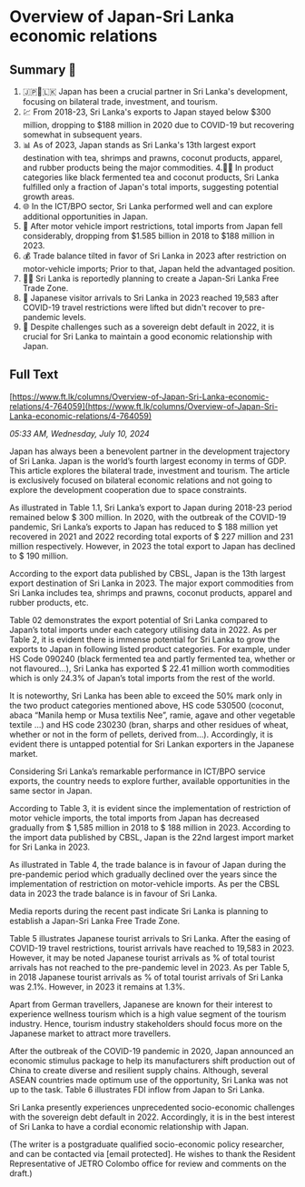 # Overview of Japan-Sri Lanka economic relations

## Summary 🤖

1. 🇯🇵🤝🇱🇰 Japan has been a crucial partner in Sri Lanka's development, focusing on bilateral trade, investment, and tourism.
2. 💹 From 2018-23, Sri Lanka's exports to Japan stayed below $300 million, dropping to $188 million in 2020 due to COVID-19 but recovering somewhat in subsequent years.
3. 📊 As of 2023, Japan stands as Sri Lanka's 13th largest export destination with tea, shrimps and prawns, coconut products, apparel, and rubber products being the major commodities.
4.🌿🍵 In product categories like black fermented tea and coconut products, Sri Lanka fulfilled only a fraction of Japan's total imports, suggesting potential growth areas.
5. 🌐 In the ICT/BPO sector, Sri Lanka performed well and can explore additional opportunities in Japan.
6. 🚗 After motor vehicle import restrictions, total imports from Japan fell considerably, dropping from $1.585 billion in 2018 to $188 million in 2023.
7. 💰 Trade balance tilted in favor of Sri Lanka in 2023 after restriction on motor-vehicle imports; Prior to that, Japan held the advantaged position.
8. 🗾🆓 Sri Lanka is reportedly planning to create a Japan-Sri Lanka Free Trade Zone.
9. 🧳 Japanese visitor arrivals to Sri Lanka in 2023 reached 19,583 after COVID-19 travel restrictions were lifted but didn't recover to pre-pandemic levels.
10. 💼 Despite challenges such as a sovereign debt default in 2022, it is crucial for Sri Lanka to maintain a good economic relationship with Japan.

## Full Text

[https://www.ft.lk/columns/Overview-of-Japan-Sri-Lanka-economic-relations/4-764059](https://www.ft.lk/columns/Overview-of-Japan-Sri-Lanka-economic-relations/4-764059)

*05:33 AM, Wednesday, July 10, 2024*

Japan has always been a benevolent partner in the development trajectory of Sri Lanka. Japan is the world’s fourth largest economy in terms of GDP. This article explores the bilateral trade, investment and tourism. The article is exclusively focused on bilateral economic relations and not going to explore the development cooperation due to space constraints.

As illustrated in Table 1.1, Sri Lanka’s export to Japan during 2018-23 period remained below $ 300 million. In 2020, with the outbreak of the COVID-19 pandemic, Sri Lanka’s exports to Japan has reduced to $ 188 million yet recovered in 2021 and 2022 recording total exports of $ 227 million and 231 million respectively. However, in 2023 the total export to Japan has declined to $ 190 million.

According to the export data published by CBSL, Japan is the 13th largest export destination of Sri Lanka in 2023. The major export commodities from Sri Lanka includes tea, shrimps and prawns, coconut products, apparel and rubber products, etc.

Table 02 demonstrates the export potential of Sri Lanka compared to Japan’s total imports under each category utilising data in 2022. As per Table 2, it is evident there is immense potential for Sri Lanka to grow the exports to Japan in following listed product categories. For example, under HS Code 090240 (black fermented tea and partly fermented tea, whether or not flavoured…), Sri Lanka has exported $ 22.41 million worth commodities which is only 24.3% of Japan’s total imports from the rest of the world.

It is noteworthy, Sri Lanka has been able to exceed the 50% mark only in the two product categories mentioned above, HS code 530500 (coconut, abaca “Manila hemp or Musa textilis Nee”, ramie, agave and other vegetable textile ...) and HS code 230230 (bran, sharps and other residues of wheat, whether or not in the form of pellets, derived from…). Accordingly, it is evident there is untapped potential for Sri Lankan exporters in the Japanese market.

Considering Sri Lanka’s remarkable performance in ICT/BPO service exports, the country needs to explore further, available opportunities in the same sector in Japan.

According to Table 3, it is evident since the implementation of restriction of motor vehicle imports, the total imports from Japan has decreased gradually from $ 1,585 million in 2018 to $ 188 million in 2023. According to the import data published by CBSL, Japan is the 22nd largest import market for Sri Lanka in 2023.

As illustrated in Table 4, the trade balance is in favour of Japan during the pre-pandemic period which gradually declined over the years since the implementation of restriction on motor-vehicle imports. As per the CBSL data in 2023 the trade balance is in favour of Sri Lanka.

Media reports during the recent past indicate Sri Lanka is planning to establish a Japan-Sri Lanka Free Trade Zone.

Table 5 illustrates Japanese tourist arrivals to Sri Lanka. After the easing of COVID-19 travel restrictions, tourist arrivals have reached to 19,583 in 2023. However, it may be noted Japanese tourist arrivals as % of total tourist arrivals has not reached to the pre-pandemic level in 2023. As per Table 5, in 2018 Japanese tourist arrivals as % of total tourist arrivals of Sri Lanka was 2.1%. However, in 2023 it remains at 1.3%.

Apart from German travellers, Japanese are known for their interest to experience wellness tourism which is a high value segment of the tourism industry. Hence, tourism industry stakeholders should focus more on the Japanese market to attract more travellers.

After the outbreak of the COVID-19 pandemic in 2020, Japan announced an economic stimulus package to help its manufacturers shift production out of China to create diverse and resilient supply chains. Although, several ASEAN countries made optimum use of the opportunity, Sri Lanka was not up to the task. Table 6 illustrates FDI inflow from Japan to Sri Lanka.

Sri Lanka presently experiences unprecedented socio-economic challenges with the sovereign debt default in 2022. Accordingly, it is in the best interest of Sri Lanka to have a cordial economic relationship with Japan.

(The writer is a postgraduate qualified socio-economic policy researcher, and can be contacted via [email protected]. He wishes to thank the Resident Representative of JETRO Colombo office for review and comments on the draft.)

